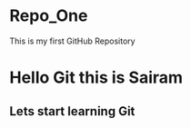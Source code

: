 # Repo_One
This is my first GitHub Repository
<H1> Hello Git this is Sairam </H1>
<H2> Lets start learning Git </H2>
